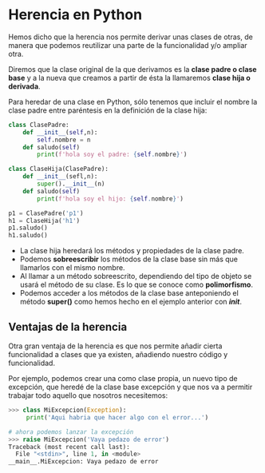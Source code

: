 # Herencia en Python

Hemos dicho que la herencia nos permite derivar unas clases de otras, de manera que podemos reutilizar una parte de la funcionalidad y/o ampliar otra.

Diremos que la clase original de la que derivamos es la **clase padre o clase base** y a la nueva que creamos a partir de ésta la llamaremos **clase hija o derivada**.

Para heredar de una clase en Python, sólo tenemos que incluir el nombre la clase padre entre paréntesis en la definición de la clase hija:

```python
class ClasePadre:
    def __init__(self,n):
        self.nombre = n
    def saludo(self)
        print(f'hola soy el padre: {self.nombre}')

class ClaseHija(ClasePadre):
    def __init__(sefl,n):
        super().__init__(n)
    def saludo(self)
        print(f'hola soy el hijo: {self.nombre}')     

p1 = ClasePadre('p1')   
h1 = ClaseHija('h1')   
p1.saludo()
h1.saludo()
```

* La clase hija heredará los métodos y propiedades de la clase padre. 
* Podemos **sobreescribir** los métodos de la clase base sin más que llamarlos con el mismo nombre.
* Al llamar a un método sobreescrito, dependiendo del tipo de objeto se usará el método de su clase. Es lo que se conoce como **polimorfismo**.
* Podemos acceder a los métodos de la clase base anteponiendo el método **super()** como hemos hecho en el ejemplo anterior con *__init__*.

## Ventajas de la herencia


Otra gran ventaja de la herencia es que nos permite añadir cierta funcionalidad a clases que ya existen, añadiendo nuestro código y funcionalidad.

Por ejemplo, podemos crear una como clase propia, un nuevo tipo de excepción, que heredé de la clase base excepción y que nos va a permitir trabajar todo aquello que nosotros necesitemos:

```python
>>> class MiExcepcion(Exception):
     print('Aqui habria que hacer algo con el error...')

# ahora podemos lanzar la excepción
>>> raise MiExcepcion('Vaya pedazo de error')
Traceback (most recent call last):
  File "<stdin>", line 1, in <module>
__main__.MiExcepcion: Vaya pedazo de error
```

